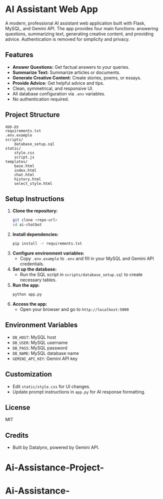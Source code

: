 # AI Assistant Web App

A modern, professional AI assistant web application built with Flask, MySQL, and Gemini API. The app provides four main functions: answering questions, summarizing text, generating creative content, and providing advice. Authentication is removed for simplicity and privacy.

## Features
- **Answer Questions:** Get factual answers to your queries.
- **Summarize Text:** Summarize articles or documents.
- **Generate Creative Content:** Create stories, poems, or essays.
- **Provide Advice:** Get helpful advice and tips.
- Clean, symmetrical, and responsive UI.
- All database configuration via `.env` variables.
- No authentication required.

## Project Structure
```
app.py
requirements.txt
.env.example
scripts/
    database_setup.sql
static/
    style.css
    script.js
templates/
    base.html
    index.html
    chat.html
    history.html
    select_style.html
```

## Setup Instructions
1. **Clone the repository:**
   ```bash
   git clone <repo-url>
   cd ai-chatbot
   ```
2. **Install dependencies:**
   ```bash
   pip install -r requirements.txt
   ```
3. **Configure environment variables:**
   - Copy `.env.example` to `.env` and fill in your MySQL and Gemini API credentials.
4. **Set up the database:**
   - Run the SQL script in `scripts/database_setup.sql` to create necessary tables.
5. **Run the app:**
   ```bash
   python app.py
   ```
6. **Access the app:**
   - Open your browser and go to `http://localhost:5000`

## Environment Variables
- `DB_HOST`: MySQL host
- `DB_USER`: MySQL username
- `DB_PASS`: MySQL password
- `DB_NAME`: MySQL database name
- `GEMINI_API_KEY`: Gemini API key

## Customization
- Edit `static/style.css` for UI changes.
- Update prompt instructions in `app.py` for AI response formatting.

## License
MIT

## Credits
- Built by Datalynx, powered by Gemini API.
# Ai-Assistance-Project-
# Ai-Assistance-
